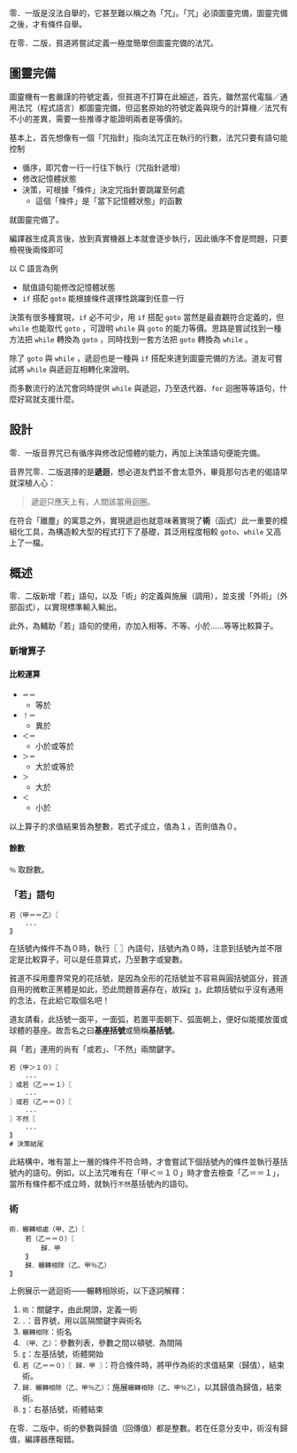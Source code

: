 零．一版是沒法自舉的，它甚至難以稱之為「咒」。「咒」必須圖靈完備，圖靈完備之後，才有條件自舉。

在零．二版，貧道將嘗試定義一極度簡單但圖靈完備的法咒。

## 圖靈完備
圖靈機有一套嚴謹的符號定義，但貧道不打算在此細述，首先，雖然當代電腦／通用法咒（程式語言）都圖靈完備，但這套原始的符號定義與現今的計算機／法咒有不小的差異，需要一些推導才能證明兩者是等價的。

基本上，首先想像有一個「咒指針」指向法咒正在執行的行數，法咒只要有語句能控制

- 循序，即咒會一行一行往下執行（咒指針遞增）
- 修改記憶體狀態
- 決策，可根據「條件」決定咒指針要跳躍至何處
    - 這個「條件」是「當下記憶體狀態」的函數

就圖靈完備了。

編譯器生成真言後，放到真實機器上本就會逐步執行，因此循序不會是問題，只要檢視後兩條即可

以 C 語言為例

- 賦值語句能修改記憶體狀態
- `if` 搭配 `goto` 能根據條件選擇性跳躍到任意一行

決策有很多種實現，`if` 必不可少，用 `if` 搭配 `goto` 當然是最直觀符合定義的，但 `while` 也能取代 `goto` ，可證明 `while` 與 `goto` 的能力等價。思路是嘗試找到一種方法把 `while` 轉換為 `goto` ，同時找到一套方法把 `goto` 轉換為 `while` 。

除了 `goto` 與 `while` ，遞迴也是一種與 `if` 搭配來達到圖靈完備的方法。道友可嘗試將 `while` 與遞迴互相轉化來證明。

而多數流行的法咒會同時提供 `while` 與遞迴，乃至迭代器、`for` 迴圈等等語句，什麼好寫就支援什麼。

## 設計

零．一版音界咒已有循序與修改記憶體的能力，再加上決策語句便能完備。

音界咒零．二版選擇的是**遞迴**，想必道友們並不會太意外，畢竟那句古老的偈語早就深植人心：

> 遞迴只應天上有，人間該當用迴圈。

在符合「離塵」的寓意之外，實現遞迴也就意味著實現了**術**（函式）此一重要的模組化工具，為構造較大型的程式打下了基礎，其泛用程度相較 `goto`、`while` 又高上了一檔。

## 概述

零．二版新增「若」語句，以及「術」的定義與施展（調用），並支援「外術」（外部函式），以實現標準輸入輸出。

此外，為輔助「若」語句的使用，亦加入相等、不等、小於......等等比較算子。

### 新增算子

#### 比較運算
- `＝＝`
    - 等於
- `！＝`
    - 異於
- `＜＝`
    - 小於或等於
- `＞＝`
    - 大於或等於
- `＞`
    - 大於
- `＜`
    - 小於

以上算子的求值結果皆為整數，若式子成立，值為１，否則值為０。

#### 餘數

`％` 取餘數。

### 「若」語句

```音界
若（甲＝＝乙）〖
    ...
〗
```
在括號內條件不為０時，執行〖 〗內語句，括號內為０時，注意到括號內並不限定是比較算子，可以是任意算式，乃至數字或變數。

貧道不採用塵界常見的花括號，是因為全形的花括號並不容易與圓括號區分，貧道自用的微軟正黑體是如此，恐此問題普遍存在，故採`〖 〗`，此類括號似乎沒有通用的念法，在此給它取個名吧！

道友請看，此括號一面平，一面弧，若置平面朝下、弧面朝上，便好似能擺放蛋或球體的基座。故吾名之曰**基座括號**或簡稱**基括號**。

與「若」連用的尚有「或若」、「不然」兩關鍵字。

```音界
若（甲＞１０）〖
    ...
〗或若（乙＝＝１）〖
    ...
〗或若（乙＝＝０）〖
    ...
〗不然〖
    ...
〗
# 決策結尾
```

此結構中，唯有當上一層的條件不符合時，才會嘗試下個括號內的條件並執行基括號內的語句。例如，以上法咒唯有在「甲＜＝１０」時才會去檢查「乙＝＝１」，當所有條件都不成立時，就執行`不然`基括號內的語句。

### 術

```
術．輾轉相處（甲、乙）〖
    若（乙＝＝０）〖
        歸．甲
    〗
    歸．輾轉相除（乙、甲％乙）
〗
```

上例展示一遞迴術——輾轉相除術，以下逐詞解釋：

1. `術`：關鍵字，由此開頭，定義一術
2. `．`：音界號，用以區隔關鍵字與術名
3. `輾轉相除`：術名
4. `（甲、乙）`：參數列表，參數之間以頓號`、`為間隔
5. `〖`：左基括號，術體開始
6. `若（乙＝＝０）〖 歸．甲 〗`：符合條件時，將甲作為術的求值結果（歸值），結束術。
7. `歸．輾轉相除（乙、甲％乙）`：施展`輾轉相除（乙、甲％乙）`，以其歸值為歸值，結束術。
5. `〗`：右基括號，術體結束

在零．二版中，術的參數與歸值（回傳值）都是整數。若在任意分支中，術沒有歸值，編譯器應報錯。
